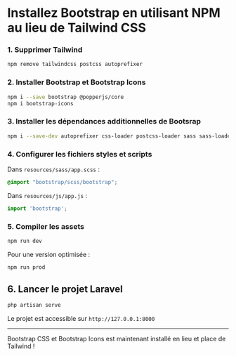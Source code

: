 # Installez Bootstrap en utilisant NPM au lieu de Tailwind CSS

### 1. Supprimer Tailwind
```sh
npm remove tailwindcss postcss autoprefixer
```

### 2. Installer Bootstrap et Bootstrap Icons
```sh
npm i --save bootstrap @popperjs/core
npm i bootstrap-icons
```

### 3. Installer les dépendances additionnelles de Bootsrap
```sh
npm i --save-dev autoprefixer css-loader postcss-loader sass sass-loader style-loader
```

### 4. Configurer les fichiers styles et scripts
Dans `resources/sass/app.scss` :
```scss
@import "bootstrap/scss/bootstrap";
```

Dans `resources/js/app.js` :
```js
import 'bootstrap';
```

### 5. Compiler les assets
```sh
npm run dev
```
Pour une version optimisée :
```sh
npm run prod
```

## 6. Lancer le projet Laravel
```sh
php artisan serve
```
Le projet est accessible sur `http://127.0.0.1:8000`

---
Bootstrap CSS et Bootstrap Icons est maintenant installé en lieu et place de Tailwind !
